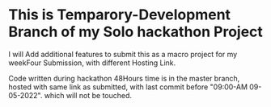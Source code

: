 # This is Temparory-Development Branch of my Solo hackathon Project

I will Add additional features to submit this as a macro project for my weekFour Submission, with different Hosting Link.

Code written during hackathon 48Hours time is in the master branch, hosted with same link as submitted, with last commit before "09:00-AM 09-05-2022". which will not be touched.
